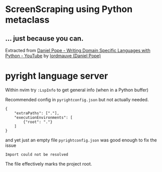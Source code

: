 # ScreenScraping using Python metaclass
## ... just because you can.

Extracted from [Daniel Pope - Writing Domain Specific Languages with Python - YouTube](https://www.youtube.com/watch?v=wQAPRfEOb10&t=539s&ab_channel=EuroPythonConference)
by [lordmauve (Daniel Pope)](https://github.com/lordmauve)

# pyright language server
Within nvim try `:LspInfo` to get general info (when in a Python buffer)

Recommended config in `pyrightconfig.json` but not actually needed.

    {
        "extraPaths": ["."],
        "executionEnvironments": [
            {"root": "."}
        ]
    }

and yet just an empty file `pyrightconfig.json` was good enough to fix the issue

    Import could not be resolved

The file effectively marks the project root.


